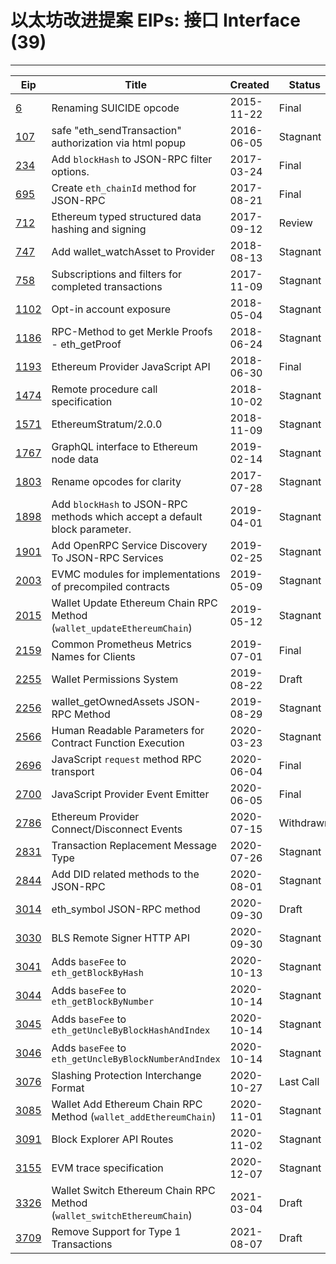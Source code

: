 
# 以太坊改进提案 EIPs: 接口 Interface (39)
---
| Eip                     | Title                                                                       | Created    | Status    | Category  | Type            |
| ----------------------- | --------------------------------------------------------------------------- | ---------- | --------- | --------- | --------------- |
| [6](/zh/eip-6.md)       | Renaming SUICIDE opcode                                                     | 2015-11-22 | Final     | Interface | Standards Track |
| [107](/zh/eip-107.md)   | safe "eth_sendTransaction" authorization via html popup                     | 2016-06-05 | Stagnant  | Interface | Standards Track |
| [234](/zh/eip-234.md)   | Add `blockHash` to JSON-RPC filter options.                                 | 2017-03-24 | Final     | Interface | Standards Track |
| [695](/zh/eip-695.md)   | Create `eth_chainId` method for JSON-RPC                                    | 2017-08-21 | Final     | Interface | Standards Track |
| [712](/zh/eip-712.md)   | Ethereum typed structured data hashing and signing                          | 2017-09-12 | Review    | Interface | Standards Track |
| [747](/zh/eip-747.md)   | Add wallet_watchAsset to Provider                                           | 2018-08-13 | Stagnant  | Interface | Standards Track |
| [758](/zh/eip-758.md)   | Subscriptions and filters for completed transactions                        | 2017-11-09 | Stagnant  | Interface | Standards Track |
| [1102](/zh/eip-1102.md) | Opt-in account exposure                                                     | 2018-05-04 | Stagnant  | Interface | Standards Track |
| [1186](/zh/eip-1186.md) | RPC-Method to get Merkle Proofs - eth_getProof                              | 2018-06-24 | Stagnant  | Interface | Standards Track |
| [1193](/zh/eip-1193.md) | Ethereum Provider JavaScript API                                            | 2018-06-30 | Final     | Interface | Standards Track |
| [1474](/zh/eip-1474.md) | Remote procedure call specification                                         | 2018-10-02 | Stagnant  | Interface | Standards Track |
| [1571](/zh/eip-1571.md) | EthereumStratum/2.0.0                                                       | 2018-11-09 | Stagnant  | Interface | Standards Track |
| [1767](/zh/eip-1767.md) | GraphQL interface to Ethereum node data                                     | 2019-02-14 | Stagnant  | Interface | Standards Track |
| [1803](/zh/eip-1803.md) | Rename opcodes for clarity                                                  | 2017-07-28 | Stagnant  | Interface | Standards Track |
| [1898](/zh/eip-1898.md) | Add `blockHash` to JSON-RPC methods which accept a default block parameter. | 2019-04-01 | Stagnant  | Interface | Standards Track |
| [1901](/zh/eip-1901.md) | Add OpenRPC Service Discovery To JSON-RPC Services                          | 2019-02-25 | Stagnant  | Interface | Standards Track |
| [2003](/zh/eip-2003.md) | EVMC modules for implementations of precompiled contracts                   | 2019-05-09 | Stagnant  | Interface | Standards Track |
| [2015](/zh/eip-2015.md) | Wallet Update Ethereum Chain RPC Method (`wallet_updateEthereumChain`)      | 2019-05-12 | Stagnant  | Interface | Standards Track |
| [2159](/zh/eip-2159.md) | Common Prometheus Metrics Names for Clients                                 | 2019-07-01 | Final     | Interface | Standards Track |
| [2255](/zh/eip-2255.md) | Wallet Permissions System                                                   | 2019-08-22 | Draft     | Interface | Standards Track |
| [2256](/zh/eip-2256.md) | wallet_getOwnedAssets JSON-RPC Method                                       | 2019-08-29 | Stagnant  | Interface | Standards Track |
| [2566](/zh/eip-2566.md) | Human Readable Parameters for Contract Function Execution                   | 2020-03-23 | Stagnant  | Interface | Standards Track |
| [2696](/zh/eip-2696.md) | JavaScript `request` method RPC transport                                   | 2020-06-04 | Final     | Interface | Standards Track |
| [2700](/zh/eip-2700.md) | JavaScript Provider Event Emitter                                           | 2020-06-05 | Final     | Interface | Standards Track |
| [2786](/zh/eip-2786.md) | Ethereum Provider Connect/Disconnect Events                                 | 2020-07-15 | Withdrawn | Interface | Standards Track |
| [2831](/zh/eip-2831.md) | Transaction Replacement Message Type                                        | 2020-07-26 | Stagnant  | Interface | Standards Track |
| [2844](/zh/eip-2844.md) | Add DID related methods to the JSON-RPC                                     | 2020-08-01 | Stagnant  | Interface | Standards Track |
| [3014](/zh/eip-3014.md) | eth_symbol JSON-RPC method                                                  | 2020-09-30 | Draft     | Interface | Standards Track |
| [3030](/zh/eip-3030.md) | BLS Remote Signer HTTP API                                                  | 2020-09-30 | Stagnant  | Interface | Standards Track |
| [3041](/zh/eip-3041.md) | Adds `baseFee` to `eth_getBlockByHash`                                      | 2020-10-13 | Stagnant  | Interface | Standards Track |
| [3044](/zh/eip-3044.md) | Adds `baseFee` to `eth_getBlockByNumber`                                    | 2020-10-14 | Stagnant  | Interface | Standards Track |
| [3045](/zh/eip-3045.md) | Adds `baseFee` to `eth_getUncleByBlockHashAndIndex`                         | 2020-10-14 | Stagnant  | Interface | Standards Track |
| [3046](/zh/eip-3046.md) | Adds `baseFee` to `eth_getUncleByBlockNumberAndIndex`                       | 2020-10-14 | Stagnant  | Interface | Standards Track |
| [3076](/zh/eip-3076.md) | Slashing Protection Interchange Format                                      | 2020-10-27 | Last Call | Interface | Standards Track |
| [3085](/zh/eip-3085.md) | Wallet Add Ethereum Chain RPC Method (`wallet_addEthereumChain`)            | 2020-11-01 | Stagnant  | Interface | Standards Track |
| [3091](/zh/eip-3091.md) | Block Explorer API Routes                                                   | 2020-11-02 | Stagnant  | Interface | Standards Track |
| [3155](/zh/eip-3155.md) | EVM trace specification                                                     | 2020-12-07 | Stagnant  | Interface | Standards Track |
| [3326](/zh/eip-3326.md) | Wallet Switch Ethereum Chain RPC Method (`wallet_switchEthereumChain`)      | 2021-03-04 | Draft     | Interface | Standards Track |
| [3709](/zh/eip-3709.md) | Remove Support for Type 1 Transactions                                      | 2021-08-07 | Draft     | Interface | Standards Track |

    